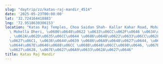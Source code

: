 ```yaml
---
slug: "daytrip/zz/katas-raj-mandir_4514"
date: '2025-05-23T00:00:00'
lat: '32.724164418883'
lng: '72.9518630306153'
location: "Katas Raj Temples, Choa Saidan Shah- Kallar Kahar Road, Mohalla Sherazi,\
  \ Mohella Dheri, \u0686\u0648\u0622 \u0633\u06CC\u062F\u0646 \u0634\u0627\u06C1\
  , \u062A\u062D\u0635\u06CC\u0644 \u0686\u0648\u0622\u0633\u06CC\u062F\u0646 \u0634\
  \u0627\u06C1, \u0636\u0644\u0639 \u0686\u06A9\u0648\u0627\u0644, \u0631\u0627\u0648\
  \u0644\u067E\u0646\u0688\u06CC \u0688\u0648\u06CC\u0698\u0646, \u067E\u0646\u062C\
  \u0627\u0628, \u067E\u0627\u06A9\u0633\u062A\u0627\u0646"
title: Katas Raj Mandir
---
```




